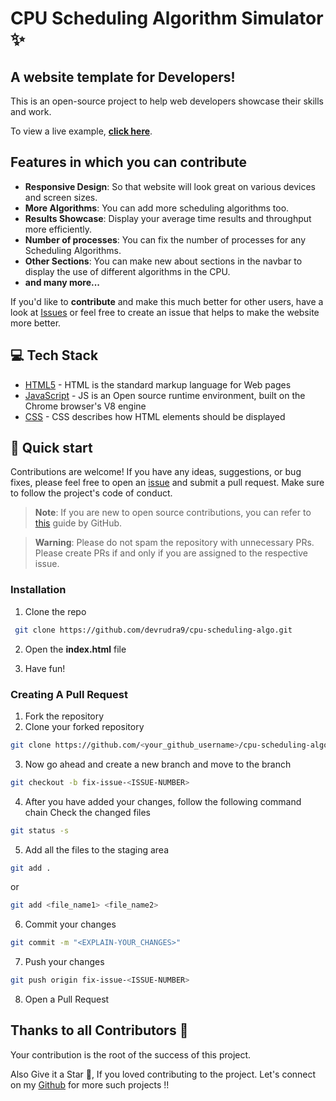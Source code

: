 # CPU Scheduling Algorithm Simulator ✨

## A website template for Developers!

This is an open-source project to help web developers showcase their skills and work.

To view a live example, **[click here](https://cpu-scheduling-algo.netlify.app/)**.

## Features in which you can contribute
- **Responsive Design**: So that website will look great on various devices and screen sizes.
- **More Algorithms**: You can add more scheduling algorithms too.
- **Results Showcase**: Display your average time results and throughput more efficiently.
- **Number of processes**: You can fix the number of processes for any Scheduling Algorithms.
- **Other Sections**: You can make new about sections in the navbar to display the use of different algorithms in the CPU.
- **and many more...**


If you'd like to **contribute** and make this much better for other users, have a look at [Issues](https://github.com/devrudra9/cpu-scheduling-algo/issues) or feel free to create an issue that helps to make the website more better.


## 💻 Tech Stack

- [HTML5](https://developer.mozilla.org/en-US/docs/Glossary/HTML5) - HTML is the standard markup language for Web pages
- [JavaScript](https://tc39.es/) - JS is an Open source runtime environment, built on the Chrome browser's V8 engine
- [CSS](https://developer.mozilla.org/en-US/docs/Web/CSS) - CSS describes how HTML elements should be displayed

## 🚀 Quick start

Contributions are welcome! If you have any ideas, suggestions, or bug fixes, please feel free to open an [issue](https://github.com/devrudra9/cpu-scheduling-algo/issues) and submit a pull request. Make sure to follow the project's code of conduct.

> **Note**: If you are new to open source contributions, you can refer to [this](https://opensource.guide/how-to-contribute/) guide by GitHub.

> **Warning**: Please do not spam the repository with unnecessary PRs. Please create PRs if and only if you are assigned to the respective issue.

### Installation

1. Clone the repo

```sh
 git clone https://github.com/devrudra9/cpu-scheduling-algo.git
```

2. Open the **index.html** file

3. Have fun!

### Creating A Pull Request

1. Fork the repository
2. Clone your forked repository

```sh
git clone https://github.com/<your_github_username>/cpu-scheduling-algo.git
```
3. Now go ahead and create a new branch and move to the branch
```sh
git checkout -b fix-issue-<ISSUE-NUMBER>
```
4. After you have added your changes, follow the following command chain
   Check the changed files
```sh
git status -s
```

5. Add all the files to the staging area
```sh
git add .
```
 or
```sh
git add <file_name1> <file_name2>
```
6. Commit your changes
```sh
git commit -m "<EXPLAIN-YOUR_CHANGES>"
```
7. Push your changes
```sh
git push origin fix-issue-<ISSUE-NUMBER>
```
8. Open a Pull Request

## Thanks to all Contributors 💪
Your contribution is the root of the success of this project.

Also Give it a Star 🌟, If you loved contributing to the project. 
Let's connect on my [Github](https://github.com/devrudra9) for more such projects !!

